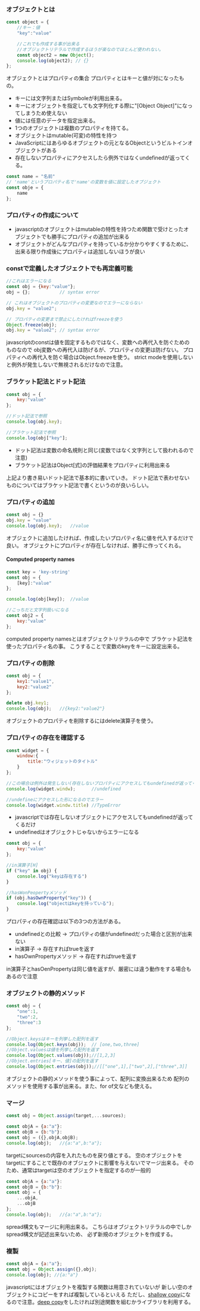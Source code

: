 ### オブジェクトとは

```javascript
const object = {
    //キー：値
    "key":"value"

    //これでも作成する事が出来る
    //オブジェクトリテラルで作成するほうが楽なのでほとんど使われない。
    const object2 = new Object();
    console.log(object2); // {}
};
```

オブジェクトとはプロパティの集合
プロパティとはキーと値が対になったもの。
* キーには文字列またはSymboleが利用出来る。
* キーにオブジェクトを指定しても文字列化する際に"[Object Object]"になってしまうため使えない
* 値には任意のデータを指定出来る。
* 1つのオブジェクトは複数のプロパティを持てる。
* オブジェクトはmutable(可変)の特性を持つ
* JavaScriptにはあらゆるオブジェクトの元となるObjectというビルトインオブジェクトがある
* 存在しないプロパティにアクセスしたら例外ではなくundefinedが返ってくる。

```javascript
const name = "名前"
// 'name'というプロパティ名で'name'の変数を値に設定したオブジェクト
const obje = {
    name
};
```

### プロパティの作成について
* javascriptのオブジェクトはmutableの特性を持つため関数で受けとったオブジェクトでも勝手にプロパティの追加が出来る
* オブジェクトがどんなプロパティを持っているか分かりやすくするために、出来る限り作成後にプロパティは追加しないほうが良い

### constで定義したオブジェクトでも再定義可能
```javascript
//これはエラーになる
const obj = {key:"value"};
obj = {};           // syntax error

// これはオブジェクトのプロパティの変更なのでエラーにならない
obj.key = "value2";

// プロパティの変更まで禁止にしたければfreezeを使う
Object.freeze(obj);
obj.key = "value2"; // syntax error
```
javascriptのconstは値を固定するものではなく、変数への再代入を防ぐためのものなので
obj変数への再代入は防げるが、プロパティの変更は防げない。
プロパティへの再代入を防ぐ場合はObject.freezeを使う。
strict modeを使用しないと例外が発生しないで無視されるだけなので注意。

### ブラケット記法とドット記法
```javascript
const obj = {
    key:"value"
};

//ドット記法で参照
console.log(obj.key);

//ブラケット記法で参照
console.log(obj["key"];
```
* ドット記法は変数の命名規則と同じ(変数ではなく文字列として扱われるので注意)
* ブラケット記法はObject[式]の評価結果をプロパティに利用出来る

上記より書き易いドット記法で基本的に書いていき。
ドット記法で表わせないものについてはブラケット記法で書くというのが良いらしい。

### プロパティの追加
```javascript
const obj = {}
obj.key = "value"
console.log(obj.key);   //value
```
オブジェクトに追加したければ、作成したいプロパティ名に値を代入するだけで良い。
オブジェクトにプロパティが存在しなければ、勝手に作ってくれる。

#### Computed property names
```javascript
const key = 'key-string'
const obj = {
    [key]:"value"
};

console.log(obj[key]);  //value

//こっちだと文字列扱いになる
const obj2 = {
    key:"value"
};
```
computed property namesとはオブジェクトリテラルの中で
ブラケット記法を使ったプロパティ名の事。
こうすることで変数のkeyをキーに設定出来る。

### プロパティの削除
```javascript
const obj = {
    key1:"value1",
    key2:"value2"
};

delete obj.key1;
console.log(obj);   //{key2:"value2"}
```
オブジェクトのプロパティを削除するにはdelete演算子を使う。


### プロパティの存在を確認する

```javascript
const widget = {
    window:{
        title:"ウィジェットのタイトル"
    }
};

//この場合は例外は発生しない(存在しないプロパティにアクセスしてもundefinedが返ってくるだけ
console.log(widget.windw);      //undefined

//undefineにアクセスした形になるのでエラー
console.log(widget.windw.title) //TypeError

```
* javascriptでは存在しないオブジェクトにアクセスしてもundefinedが返ってくるだけ
* undefinedはオブジェクトじゃないからエラーになる

```javascript
const obj = {
    key:"value"
};

//in演算子[H]
if ("key" in obj) {
    console.log("keyは存在する")
}

//hasWonPeopertyメソッド
if (obj.hasOwnProperty("key")) {
    console.log("objectはkeyを持っている");
}

```
プロパティの存在確認は以下の3つの方法がある。
* undefinedとの比較 -> プロパティの値がundefinedだった場合と区別が出来ない
* in演算子 -> 存在すればtrueを返す
* hasOwnPropertyメソッド -> 存在すればtrueを返す

in演算子とhasOenPropertyは同じ値を返すが、厳密には違う動作をする場合もあるので注意

### オブジェクトの静的メソッド
```javascript
const obj = {
    "one":1,
    "two":2,
    "three":3
};

//Object.keysはキーを列挙した配列を返す
console.log(Object.keys(obj));  // [one,two,three]
//Object.valuesは値を列挙した配列を返す
console.log(Object.values(obj));//[1,2,3]
//Object.entries[キー、値]の配列を返す
console.log(Object.entries(obj));//[["one",1],["two",2],["three",3]]

```
オブジェクトの静的メソッドを使う事によって、配列に変換出来るため
配列のメソッドを使用する事が出来る。また、for of文なども使える。

### マージ

```javascript
const obj = Object.assign(target,...sources);

const objA = {a:"a"}:
const objB = {b:"b"}:
const obj = ({},objA,objB);
console.log(obj);   //{a:"a",b:"a"};
```
targetにsourcesの内容を入れたものを戻り値とする。
空のオブジェクトをtargetにすることで既存のオブジェクトに影響を与えないでマージ出来る。
そのため、通常はtargetは空のオブジェクトを指定するのが一般的

```javascript
const objA = {a:"a"}:
const objB = {b:"b"}:
const obj = {
    ...objA,
    ...objB
};
console.log(obj);   //{a:"a",b:"a"};
```
spread構文もマージに利用出来る。
こちらはオブジェクトリテラルの中でしかspread構文が記述出来ないため、
必ず新規のオブジェクトを作成する。

### 複製
```javascript
const objA = {a:"a"};
const obj = Object.assign({},obj);
console.log(obj); //{a:"a"}
```
javascriptにはオブジェクトを複製する関数は用意されていないが
新しい空のオブジェクトにコピーをすれば複製しているといえる
ただし、[shallow copy](./shallowCopy.md)になるので注意。[deep copy](./deepCopy.md)をしたければ別途関数を組むかライブラリを利用する。
